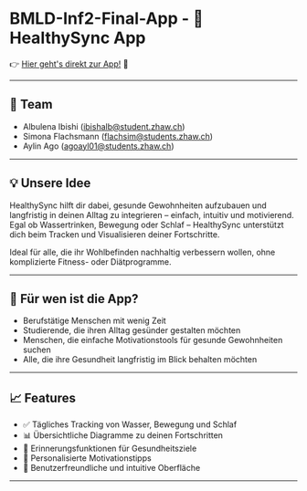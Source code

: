 # BMLD-Inf2-Final-App - 🌱 HealthySync App

👉 [Hier geht's direkt zur App!](https://healthysync.streamlit.app) 🚀

---

## 👥 Team

- Albulena Ibishi (ibishalb@student.zhaw.ch)
- Simona Flachsmann (flachsim@students.zhaw.ch)
- Aylin Ago (agoayl01@students.zhaw.ch)

---

## 💡 Unsere Idee

HealthySync hilft dir dabei, gesunde Gewohnheiten aufzubauen und langfristig in deinen Alltag zu integrieren – einfach, intuitiv und motivierend.  
Egal ob Wassertrinken, Bewegung oder Schlaf – HealthySync unterstützt dich beim Tracken und Visualisieren deiner Fortschritte.

Ideal für alle, die ihr Wohlbefinden nachhaltig verbessern wollen, ohne komplizierte Fitness- oder Diätprogramme.

---

## 🎯 Für wen ist die App?

- Berufstätige Menschen mit wenig Zeit
- Studierende, die ihren Alltag gesünder gestalten möchten
- Menschen, die einfache Motivationstools für gesunde Gewohnheiten suchen
- Alle, die ihre Gesundheit langfristig im Blick behalten möchten

---

## 📈 Features

- ✅ Tägliches Tracking von Wasser, Bewegung und Schlaf
- 📊 Übersichtliche Diagramme zu deinen Fortschritten
- 🔔 Erinnerungsfunktionen für Gesundheitsziele
- 💬 Personalisierte Motivationstipps
- 🎯 Benutzerfreundliche und intuitive Oberfläche

---

